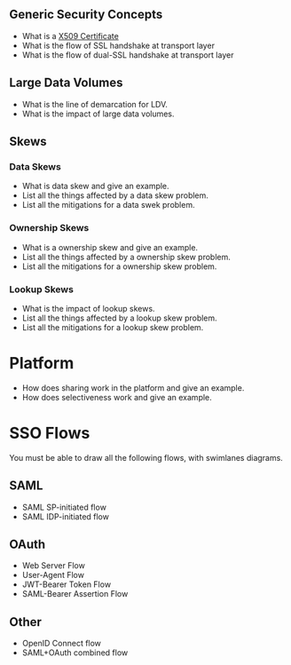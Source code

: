 ## Generic Security Concepts
* What is a [X509 Certificate](https://en.wikipedia.org/wiki/X.509)
* What is the flow of SSL handshake at transport layer
* What is the flow of dual-SSL handshake at transport layer


## Large Data Volumes
* What is the line of demarcation for LDV.
* What is the impact of large data volumes.

## Skews

### Data Skews
* What is data skew and give an example.
* List all the things affected by a data skew problem.
* List all the mitigations for a data swek problem.

### Ownership Skews
* What is a ownership skew and give an example.
* List all the things affected by a ownership skew problem.
* List all the mitigations for a ownership skew problem.

### Lookup Skews
* What is the impact of lookup skews.
* List all the things affected by a lookup skew problem.
* List all the mitigations for a lookup skew problem.

# Platform
* How does sharing work in the platform and give an example.
* How does selectiveness work and give an example.

# SSO Flows
You must be able to draw all the following flows, with swimlanes diagrams.

## SAML
 * SAML SP-initiated flow
 * SAML IDP-initiated flow
 
## OAuth
* Web Server Flow
* User-Agent Flow
* JWT-Bearer Token Flow
* SAML-Bearer Assertion Flow
 
## Other
* OpenID Connect flow
* SAML+OAuth combined flow 
